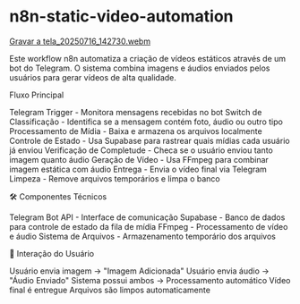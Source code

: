 # n8n-static-video-automation
[Gravar a tela_20250716_142730.webm](https://github.com/user-attachments/assets/67ae8c1e-89ce-4566-906f-da5a6e61a631)

Este workflow n8n automatiza a criação de vídeos estáticos através de um bot do Telegram. O sistema combina imagens e áudios enviados pelos usuários para gerar vídeos de alta qualidade.

Fluxo Principal

Telegram Trigger - Monitora mensagens recebidas no bot
Switch de Classificação - Identifica se a mensagem contém foto, áudio ou outro tipo
Processamento de Mídia - Baixa e armazena os arquivos localmente
Controle de Estado - Usa Supabase para rastrear quais mídias cada usuário já enviou
Verificação de Completude - Checa se o usuário enviou tanto imagem quanto áudio
Geração de Vídeo - Usa FFmpeg para combinar imagem estática com áudio
Entrega - Envia o vídeo final via Telegram
Limpeza - Remove arquivos temporários e limpa o banco

🛠️ Componentes Técnicos

Telegram Bot API - Interface de comunicação
Supabase - Banco de dados para controle de estado da fila de mídia
FFmpeg - Processamento de vídeo e áudio
Sistema de Arquivos - Armazenamento temporário dos arquivos

💬 Interação do Usuário

Usuário envia imagem → "Imagem Adicionada"
Usuário envia áudio → "Áudio Enviado"
Sistema possui ambos → Processamento automático
Vídeo final é entregue
Arquivos são limpos automaticamente
